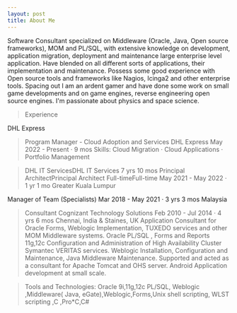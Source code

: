 ```yaml
---
layout: post
title: About Me
---
```


Software Consultant specialized on Middleware (Oracle, Java, Open source frameworks), MOM and PL/SQL, with extensive knowledge on development, application migration, deployment and maintenance large enterprise level application. Have blended on all different sorts of applications, their implementation and maintenance. Possess some good experience with Open source tools and frameworks like Nagios, Icinga2 and other enterprise tools.
Spacing out I am an ardent gamer and have done some work on small game developments and on game engines, reverse engineering open source engines. I'm passionate about physics and space science.

>Experience

DHL Express

>Program Manager - Cloud Adoption and Services
DHL Express
May 2022 - Present · 9 mos
Skills: Cloud Migration · Cloud Applications · Portfolio Management

>DHL IT ServicesDHL IT Services
7 yrs 10 mos
Principal ArchitectPrincipal Architect
Full-timeFull-time
May 2021 - May 2022 · 1 yr 1 mo
Greater Kuala Lumpur

Manager of Team (Specialists)
Mar 2018 - May 2021 · 3 yrs 3 mos
Malaysia


>Consultant
Cognizant Technology Solutions
Feb 2010 - Jul 2014 · 4 yrs 6 mos
Chennai, India & Staines, UK
Application Consultant for Oracle Forms, Weblogic Implementation, TUXEDO services and other MOM Middleware systems.
Oracle PL/SQL , Forms and Reports 11g,12c
Configuration and Administration of High Availability Cluster Symantec VERITAS services.
Weblogic Installation, Configuration and Maintenance, Java Middleware Maintenance.
Supported and acted as a consultant for Apache Tomcat and OHS server.
Android Application development at small scale.

>Tools and Technologies:
Oracle 9i,11g,12c PL/SQL, Weblogic ,Middleware( Java, eGate),Weblogic,Forms,Unix shell scripting, WLST scripting ,C ,Pro*C,C#


